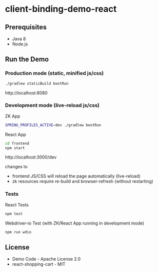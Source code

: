 # client-binding-demo-react

## Prerequisites

* Java 8
* Node.js

## Run the Demo

### Production mode (static, minified js/css)

```bash
./gradlew staticBuild bootRun
```

http://localhost:8080

### Development mode (live-reload js/css)

ZK App
```bash
SPRING_PROFILES_ACTIVE=dev ./gradlew bootRun
```

React App
```bash
cd frontend
npm start
```

http://localhost:3000/dev

changes to
* frontend JS/CSS will reload the page automatically (live-reload) 
* zk resources require re-build and browser-refresh (without restarting)

### Tests

React Tests
```bash
npm test
```

Webdriver-io Test (with ZK/React App running in development mode)
```bash
npm run wdio
```

## License

* Demo Code - Apache License 2.0
* react-shopping-cart - MIT
